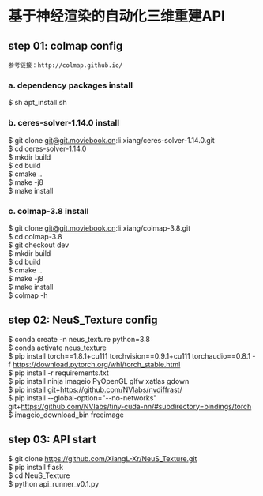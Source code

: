 # 基于神经渲染的自动化三维重建API

## step 01: colmap config  
    参考链接：http://colmap.github.io/
 
 ### a. dependency packages install  
  $ sh apt_install.sh

 ### b. ceres-solver-1.14.0 install  
  $ git clone git@git.moviebook.cn:li.xiang/ceres-solver-1.14.0.git       
  $ cd ceres-solver-1.14.0      
  $ mkdir build   
  $ cd build   
  $ cmake ..    
  $ make -j8   
  $ make install    

 ### c. colmap-3.8 install  
  $ git clone git@git.moviebook.cn:li.xiang/colmap-3.8.git  
  $ cd colmap-3.8    
  $ git checkout dev   
  $ mkdir build  
  $ cd build    
  $ cmake ..    
  $ make -j8  
  $ make install   
  $ colmap -h    

## step 02: NeuS_Texture config  
  $ conda create -n neus_texture python=3.8   
  $ conda activate neus_texture    
  $ pip install torch==1.8.1+cu111 torchvision==0.9.1+cu111 torchaudio==0.8.1 -f https://download.pytorch.org/whl/torch_stable.html  
  $ pip install -r requirements.txt  
  $ pip install ninja imageio PyOpenGL glfw xatlas gdown  
  $ pip install git+https://github.com/NVlabs/nvdiffrast/  
  $ pip install --global-option="--no-networks" git+https://github.com/NVlabs/tiny-cuda-nn/#subdirectory=bindings/torch  
  $ imageio_download_bin freeimage  

## step 03: API start
  $ git clone https://github.com/XiangL-Xr/NeuS_Texture.git  
  $ pip install flask   
  $ cd NeuS_Texture  
  $ python api_runner_v0.1.py  